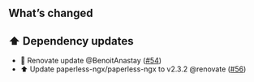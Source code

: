 ## What’s changed

## ⬆️ Dependency updates

- 🔨 Renovate update @BenoitAnastay ([#54](https://github.com/BenoitAnastay/paperless-home-assistant-addon/pull/54))
- ⬆️ Update paperless-ngx/paperless-ngx to v2.3.2 @renovate ([#56](https://github.com/BenoitAnastay/paperless-home-assistant-addon/pull/56))
